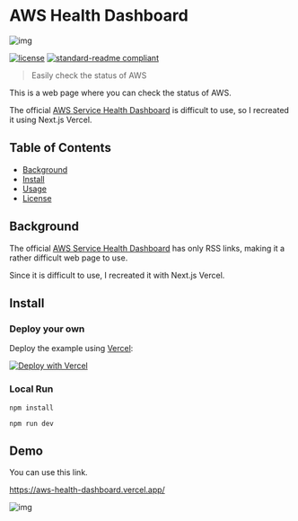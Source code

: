 # AWS Health Dashboard
![img](https://i.imgur.com/AoeQGrV.png)

[![license](https://img.shields.io/github/license/tubone24/aws-health-dashboard.svg)](LICENSE)
[![standard-readme compliant](https://img.shields.io/badge/readme%20style-standard-brightgreen.svg?style=flat-square)](https://github.com/RichardLitt/standard-readme)

> Easily check the status of AWS

This is a web page where you can check the status of AWS. 

The official [AWS Service Health Dashboard](https://status.aws.amazon.com/) is difficult to use, so I recreated it using Next.js Vercel.

## Table of Contents

- [Background](#background)
- [Install](#install)
- [Usage](#usage)
- [License](#license)

## Background

The official [AWS Service Health Dashboard](https://status.aws.amazon.com/) has only RSS links, making it a rather difficult web page to use.

Since it is difficult to use, I recreated it with Next.js Vercel.

## Install

### Deploy your own

Deploy the example using [Vercel](https://vercel.com):

[![Deploy with Vercel](https://vercel.com/button)](https://vercel.com/new/git/external?repository-url=https://github.com/tubone24/aws-health-dashboard&project-name=aws-health-dashboard&repository-name=aws-health-dashboard)

### Local Run

```
npm install

npm run dev
```

## Demo

You can use this link.

<https://aws-health-dashboard.vercel.app/>

![img](https://i.imgur.com/XblRysI.png)
